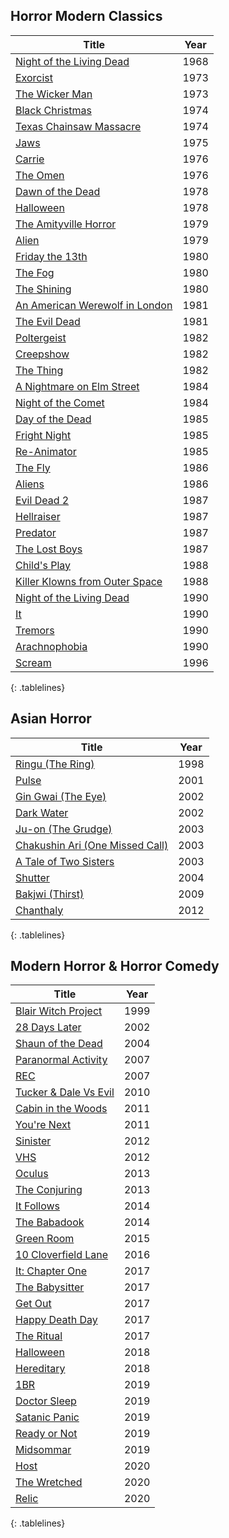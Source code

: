 <style>
.tablelines table, .tablelines td, .tablelines th {
        border: 1px solid black;
        }
</style>
## Horror Modern Classics
| Title | Year |
| -- | -- |
| [Night of the Living Dead](https://www.rottentomatoes.com/m/night_of_the_living_dead) | 1968 |
| [Exorcist](https://www.rottentomatoes.com/m/exorcist) | 1973 |
| [The Wicker Man](https://www.rottentomatoes.com/m/the_wicker_man_1973) | 1973 |
| [Black Christmas](https://www.rottentomatoes.com/m/1002484-black_christmas) | 1974 |
| [Texas Chainsaw Massacre](https://www.rottentomatoes.com/m/1021112_texas_chainsaw_massacre) | 1974 |
| [Jaws](https://www.rottentomatoes.com/m/jaws) | 1975 |
| [Carrie](https://www.rottentomatoes.com/m/1003625-carrie) | 1976 |
| [The Omen](https://www.rottentomatoes.com/m/1015517_omen) | 1976 |
| [Dawn of the Dead](https://www.rottentomatoes.com/m/1005339-dawn_of_the_dead) | 1978 |
| [Halloween](https://www.rottentomatoes.com/m/1009113_halloween) | 1978 |
| [The Amityville Horror](https://www.rottentomatoes.com/m/the_amityville_horror) | 1979 |
| [Alien](https://www.rottentomatoes.com/m/alien) | 1979 |
| [Friday the 13th](https://www.rottentomatoes.com/m/friday_the_13th_part_1) | 1980 |
| [The Fog](https://www.rottentomatoes.com/m/the_fog_1980) | 1980 |
| [The Shining](https://www.rottentomatoes.com/m/shining) | 1980 |
| [An American Werewolf in London](https://www.rottentomatoes.com/m/american_werewolf_in_london) | 1981 |
| [The Evil Dead](https://www.rottentomatoes.com/m/the-evil-dead) | 1981 |
| [Poltergeist](https://www.rottentomatoes.com/m/1016513-poltergeist) | 1982 |
| [Creepshow](https://www.rottentomatoes.com/m/creepshow) | 1982 |
| [The Thing](https://www.rottentomatoes.com/m/1021244-thing) | 1982 |
| [A Nightmare on Elm Street](https://www.rottentomatoes.com/m/nightmare_on_elm_street) | 1984 |
| [Night of the Comet](https://www.rottentomatoes.com/m/night_of_the_comet) | 1984 |
| [Day of the Dead](https://www.rottentomatoes.com/m/1005360-day_of_the_dead) | 1985 |
| [Fright Night](https://www.rottentomatoes.com/m/1007910-fright_night) | 1985 | 
| [Re-Animator](https://www.rottentomatoes.com/m/reanimator) | 1985 |
| [The Fly](https://www.rottentomatoes.com/m/1007602-fly) | 1986 |
| [Aliens](https://www.rottentomatoes.com/m/1000617-aliens) | 1986 |
| [Evil Dead 2](https://www.rottentomatoes.com/m/evil_dead_2_dead_by_dawn) | 1987 |
| [Hellraiser](https://www.rottentomatoes.com/m/hellraiser) | 1987 |
| [Predator](https://www.rottentomatoes.com/m/predator) | 1987 |
| [The Lost Boys](https://www.rottentomatoes.com/m/lost_boys) | 1987 |
| [Child's Play](https://www.rottentomatoes.com/m/childs_play) | 1988 |
| [Killer Klowns from Outer Space](https://www.rottentomatoes.com/m/killer_klowns_from_outer_space) | 1988 |
| [Night of the Living Dead](https://www.rottentomatoes.com/m/night_of_the_living_dead_1990) | 1990 |
| [It](https://www.rottentomatoes.com/m/stephen-kings-it1990) | 1990 |
| [Tremors](https://www.rottentomatoes.com/m/tremors) | 1990 |
| [Arachnophobia](https://www.rottentomatoes.com/m/arachnophobia) | 1990 |
| [Scream](https://www.rottentomatoes.com/m/1074316-scream) | 1996 |
{: .tablelines}

## Asian Horror
| Title | Year |
| -- | -- |
| [Ringu (The Ring)](https://www.rottentomatoes.com/m/ringu) | 1998 | 
| [Pulse](https://www.rottentomatoes.com/m/pulse_2005) | 2001 |
| [Gin Gwai (The Eye)](https://www.rottentomatoes.com/m/gin_gwai_2002) | 2002 |
| [Dark Water](https://www.rottentomatoes.com/m/10002114_dark_water) | 2002 |
| [Ju-on (The Grudge)](https://www.rottentomatoes.com/m/ju_on_the_grudge_2003) | 2003 |
| [Chakushin Ari (One Missed Call)](https://www.rottentomatoes.com/m/one_missed_call_2003) | 2003 |
| [A Tale of Two Sisters](https://www.rottentomatoes.com/m/a_tale_of_two_sisters) | 2003 |
| [Shutter](https://www.rottentomatoes.com/m/shutter) | 2004 |
| [Bakjwi (Thirst)](https://www.rottentomatoes.com/m/10011304-thirst) | 2009 |
| [Chanthaly](https://www.imdb.com/title/tt2837366/) | 2012 |
{: .tablelines}

## Modern Horror & Horror Comedy
| Title | Year |
| -- | -- |
| [Blair Witch Project](https://www.rottentomatoes.com/m/blair_witch_project) | 1999 |
| [28 Days Later](https://www.rottentomatoes.com/m/28_days_later) | 2002 |
| [Shaun of the Dead](https://www.rottentomatoes.com/m/shaun_of_the_dead) | 2004 |
| [Paranormal Activity](https://www.rottentomatoes.com/m/paranormal_activity) | 2007 |
| [REC](https://www.rottentomatoes.com/m/10009132-rec) | 2007 |
| [Tucker & Dale Vs Evil](https://www.rottentomatoes.com/m/tucker_and_dale_vs_evil) | 2010 |
| [Cabin in the Woods](https://www.rottentomatoes.com/m/the_cabin_in_the_woods) | 2011 |
| [You're Next](https://www.rottentomatoes.com/m/youre_next_2011) | 2011 |
| [Sinister](https://www.rottentomatoes.com/m/sinister_2012) | 2012 |
| [VHS](https://www.rottentomatoes.com/m/vhs) | 2012 |
| [Oculus](https://www.rottentomatoes.com/m/oculus) | 2013 |
| [The Conjuring](https://www.rottentomatoes.com/m/the_conjuring) | 2013 |
| [It Follows](https://www.rottentomatoes.com/m/it_follows) | 2014 |
| [The Babadook](https://www.rottentomatoes.com/m/the_babadook) | 2014 |
| [Green Room](https://www.rottentomatoes.com/m/green_room_2016) | 2015 |
| [10 Cloverfield Lane](https://www.rottentomatoes.com/m/10_cloverfield_lane) | 2016 |
| [It: Chapter One](https://www.rottentomatoes.com/m/it_2017) | 2017 |
| [The Babysitter](https://www.rottentomatoes.com/m/the_babysitter_2017) | 2017 |
| [Get Out](https://www.rottentomatoes.com/m/get_out) | 2017 |
| [Happy Death Day](https://www.rottentomatoes.com/m/happy_death_day) | 2017 |
| [The Ritual](https://www.rottentomatoes.com/m/the_ritual_2017) | 2017 |
| [Halloween](https://www.rottentomatoes.com/m/halloween_2018) | 2018 |
| [Hereditary](https://www.rottentomatoes.com/m/hereditary) | 2018 |
| [1BR](https://www.rottentomatoes.com/m/1br) | 2019 |
| [Doctor Sleep](https://www.rottentomatoes.com/m/doctor_sleep) | 2019 |
| [Satanic Panic](https://www.rottentomatoes.com/m/satanic_panic_2019) | 2019 |
| [Ready or Not](https://www.rottentomatoes.com/m/ready_or_not_2019) | 2019 |
| [Midsommar](https://www.rottentomatoes.com/m/midsommar) | 2019 |
| [Host](https://www.rottentomatoes.com/m/host_2020) | 2020 |
| [The Wretched](https://www.rottentomatoes.com/m/the_wretched_2020) | 2020 |
| [Relic](https://www.rottentomatoes.com/m/relic) | 2020 |
{: .tablelines}
